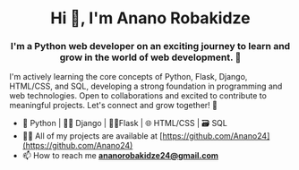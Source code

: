 <h1 align="center"> Hi 👋, I'm Anano Robakidze</h1>

<h3 align="center">I'm a Python web developer on an exciting journey to learn and grow in the world of web development.  🚀</h3>
 
<p>I'm actively learning the core concepts of Python, Flask, Django, HTML/CSS, and SQL, developing a strong foundation in programming and web technologies. Open to collaborations and excited to contribute to meaningful projects. Let's connect and grow together! 🌱</p>

- 🐍 Python | 🐍🎩 Django | 🚀🌟Flask | 🌐 HTML/CSS | 🗃️ SQL 
- 👨‍💻 All of my projects are available at [https://github.com/Anano24](https://github.com/Anano24)
- 📫 How to reach me **ananorobakidze24@gmail.com**
